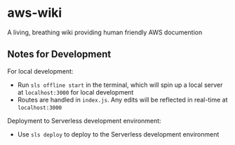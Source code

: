 # aws-wiki

A living, breathing wiki providing human friendly AWS documention

## Notes for Development

For local development:

- Run `sls offline start` in the terminal, which will spin up a local server at `localhost:3000` for local development
- Routes are handled in `index.js`. Any edits will be reflected in real-time at `localhost:3000`

Deployment to Serverless development environment:

- Use `sls deploy` to deploy to the Serverless development environment
